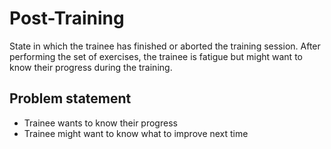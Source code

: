# Post-Training
State in which the trainee has finished or aborted the training session. After performing the set of exercises, the trainee is fatigue but might want to know their progress during the training.

## Problem statement
- Trainee wants to know their progress
- Trainee might want to know what to improve next time